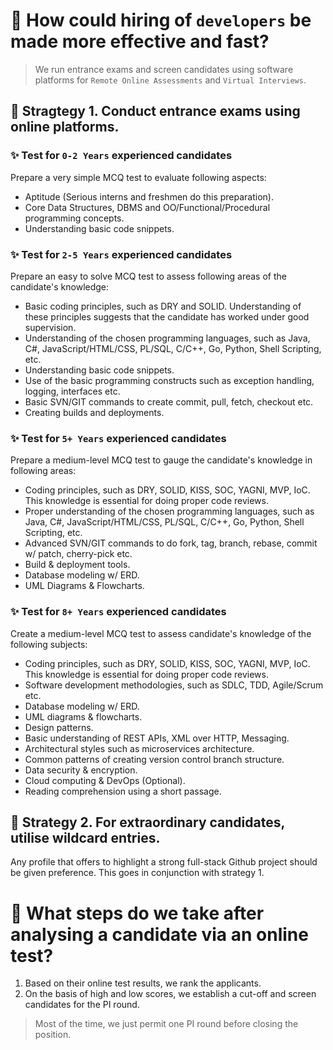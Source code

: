 # 🤷 How could hiring of `developers` be made more effective and fast?

> We run entrance exams and screen candidates using software platforms for `Remote Online Assessments` and `Virtual Interviews`.

## 🙋 Stragtegy 1. Conduct entrance exams using online platforms.

### ✨ Test for `0-2 Years` experienced candidates

Prepare a very simple MCQ test to evaluate following aspects:

- Aptitude (Serious interns and freshmen do this preparation).
- Core Data Structures, DBMS and OO/Functional/Procedural programming concepts.
- Understanding basic code snippets.

### ✨ Test for `2-5 Years` experienced candidates

Prepare an easy to solve MCQ test to assess following areas of the candidate's knowledge:

- Basic coding principles, such as DRY and SOLID. Understanding of these principles suggests that the candidate has worked under good supervision.
- Understanding of the chosen programming languages, such as Java, C#, JavaScript/HTML/CSS, PL/SQL, C/C++, Go, Python, Shell Scripting, etc.
- Understanding basic code snippets.
- Use of the basic programming constructs such as exception handling, logging, interfaces etc.
- Basic SVN/GIT commands to create commit, pull, fetch, checkout etc.
- Creating builds and deployments.

### ✨ Test for `5+ Years` experienced candidates

Prepare a medium-level MCQ test to gauge the candidate's knowledge in following areas:

- Coding principles, such as DRY, SOLID, KISS, SOC, YAGNI, MVP, IoC. This knowledge is essential for doing proper code reviews.
- Proper understanding of the chosen programming languages, such as Java, C#, JavaScript/HTML/CSS, PL/SQL, C/C++, Go, Python, Shell Scripting, etc.
- Advanced SVN/GIT commands to do fork, tag, branch, rebase, commit w/ patch, cherry-pick etc.
- Build & deployment tools.
- Database modeling w/ ERD.
- UML Diagrams & Flowcharts.

### ✨ Test for `8+ Years` experienced candidates

Create a medium-level MCQ test to assess candidate's knowledge of the following subjects:

- Coding principles, such as DRY, SOLID, KISS, SOC, YAGNI, MVP, IoC. This knowledge is essential for doing proper code reviews.
- Software development methodologies, such as SDLC, TDD, Agile/Scrum etc.
- Database modeling w/ ERD.
- UML diagrams & flowcharts.
- Design patterns.
- Basic understanding of REST APIs, XML over HTTP, Messaging.
- Architectural styles such as microservices architecture.
- Common patterns of creating version control branch structure.
- Data security & encryption.
- Cloud computing & DevOps (Optional).
- Reading comprehension using a short passage.

## 🙋 Strategy 2. For extraordinary candidates, utilise wildcard entries.

Any profile that offers to highlight a strong full-stack Github project should be given preference. This goes in conjunction with strategy 1.

# 🤷 What steps do we take after analysing a candidate via an online test?

1. Based on their online test results, we rank the applicants.
2. On the basis of high and low scores, we establish a cut-off and screen candidates for the PI round.

> Most of the time, we just permit one PI round before closing the position.
